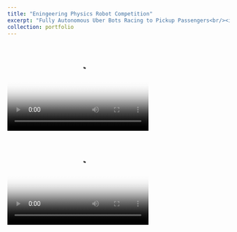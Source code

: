 ```yaml
---
title: "Eningeering Physics Robot Competition"
excerpt: "Fully Autonomous Uber Bots Racing to Pickup Passengers<br/><img src='/images/500x300.png'>"
collection: portfolio
---
```


<video src="robot_in_action.mp4" poster="robot_in_action_Moment.jpg" width="320" height="200" controls preload></video>

<video src="robot_promo.mp4" poster="robot_promo_Moment.jpg" width="320" height="200" controls preload></video>




